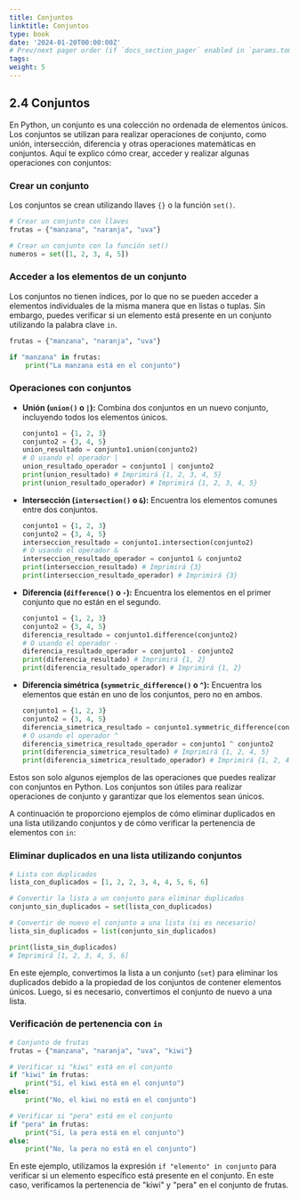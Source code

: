 ```yaml
---
title: Conjuntos
linktitle: Conjuntos
type: book
date: '2024-01-20T00:00:00Z'
# Prev/next pager order (if `docs_section_pager` enabled in `params.toml`)
tags: 
weight: 5
---
```


## 2.4 Conjuntos

En Python, un conjunto es una colección no ordenada de elementos únicos. Los conjuntos se utilizan para realizar operaciones de conjunto, como unión, intersección, diferencia y otras operaciones matemáticas en conjuntos. Aquí te explico cómo crear, acceder y realizar algunas operaciones con conjuntos:

### Crear un conjunto

Los conjuntos se crean utilizando llaves `{}` o la función `set()`.

```python
# Crear un conjunto con llaves
frutas = {"manzana", "naranja", "uva"}

# Crear un conjunto con la función set()
numeros = set([1, 2, 3, 4, 5])
```

### Acceder a los elementos de un conjunto

Los conjuntos no tienen índices, por lo que no se pueden acceder a elementos individuales de la misma manera que en listas o tuplas. Sin embargo, puedes verificar si un elemento está presente en un conjunto utilizando la palabra clave `in`.

```python
frutas = {"manzana", "naranja", "uva"}

if "manzana" in frutas:
    print("La manzana está en el conjunto")
```

### Operaciones con conjuntos

- **Unión (`union()` o `|`):** Combina dos conjuntos en un nuevo conjunto, incluyendo todos los elementos únicos.

    ```python
    conjunto1 = {1, 2, 3}
    conjunto2 = {3, 4, 5}
    union_resultado = conjunto1.union(conjunto2)
    # O usando el operador |
    union_resultado_operador = conjunto1 | conjunto2
    print(union_resultado) # Imprimirá {1, 2, 3, 4, 5}
    print(union_resultado_operador) # Imprimirá {1, 2, 3, 4, 5}
    ```

- **Intersección (`intersection()` o `&`):** Encuentra los elementos comunes entre dos conjuntos.

    ```python
    conjunto1 = {1, 2, 3}
    conjunto2 = {3, 4, 5}
    interseccion_resultado = conjunto1.intersection(conjunto2)
    # O usando el operador &
    interseccion_resultado_operador = conjunto1 & conjunto2
    print(interseccion_resultado) # Imprimirá {3}
    print(interseccion_resultado_operador) # Imprimirá {3}
    ```

- **Diferencia (`difference()` o `-`):** Encuentra los elementos en el primer conjunto que no están en el segundo.

    ```python
    conjunto1 = {1, 2, 3}
    conjunto2 = {3, 4, 5}
    diferencia_resultado = conjunto1.difference(conjunto2)
    # O usando el operador -
    diferencia_resultado_operador = conjunto1 - conjunto2
    print(diferencia_resultado) # Imprimirá {1, 2}
    print(diferencia_resultado_operador) # Imprimirá {1, 2}
    ```

- **Diferencia simétrica (`symmetric_difference()` o `^`):** Encuentra los elementos que están en uno de los conjuntos, pero no en ambos.

    ```python
    conjunto1 = {1, 2, 3}
    conjunto2 = {3, 4, 5}
    diferencia_simetrica_resultado = conjunto1.symmetric_difference(conjunto2)
    # O usando el operador ^
    diferencia_simetrica_resultado_operador = conjunto1 ^ conjunto2
    print(diferencia_simetrica_resultado) # Imprimirá {1, 2, 4, 5}
    print(diferencia_simetrica_resultado_operador) # Imprimirá {1, 2, 4, 5}
    ```

Estos son solo algunos ejemplos de las operaciones que puedes realizar con conjuntos en Python. Los conjuntos son útiles para realizar operaciones de conjunto y garantizar que los elementos sean únicos.

A continuación te proporciono ejemplos de cómo eliminar duplicados en una lista utilizando conjuntos y de cómo verificar la pertenencia de elementos con `in`:

### Eliminar duplicados en una lista utilizando conjuntos

```python
# Lista con duplicados
lista_con_duplicados = [1, 2, 2, 3, 4, 4, 5, 6, 6]

# Convertir la lista a un conjunto para eliminar duplicados
conjunto_sin_duplicados = set(lista_con_duplicados)

# Convertir de nuevo el conjunto a una lista (si es necesario)
lista_sin_duplicados = list(conjunto_sin_duplicados)

print(lista_sin_duplicados)
# Imprimirá [1, 2, 3, 4, 5, 6]
```

En este ejemplo, convertimos la lista a un conjunto (`set`) para eliminar los duplicados debido a la propiedad de los conjuntos de contener elementos únicos. Luego, si es necesario, convertimos el conjunto de nuevo a una lista.

### Verificación de pertenencia con `in`

```python
# Conjunto de frutas
frutas = {"manzana", "naranja", "uva", "kiwi"}

# Verificar si "kiwi" está en el conjunto
if "kiwi" in frutas:
    print("Sí, el kiwi está en el conjunto")
else:
    print("No, el kiwi no está en el conjunto")

# Verificar si "pera" está en el conjunto
if "pera" in frutas:
    print("Sí, la pera está en el conjunto")
else:
    print("No, la pera no está en el conjunto")
```

En este ejemplo, utilizamos la expresión `if "elemento" in conjunto` para verificar si un elemento específico está presente en el conjunto. En este caso, verificamos la pertenencia de "kiwi" y "pera" en el conjunto de frutas.
